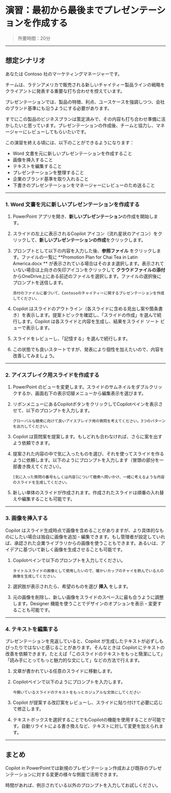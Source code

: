 # 演習：最初から最後までプレゼンテーションを作成する

> 所要時間：20分

---

## 想定シナリオ

あなたは Contoso 社のマーケティングマネージャーです。

チームは、ラテンアメリカで販売される新しいチャイティー製品ラインの戦略をクライアントに発表する重要な打ち合わせを控えています。

プレゼンテーションでは、製品の特徴、利点、ユースケースを強調しつつ、会社のブランド基準にも沿うようにする必要があります。 

すでにこの製品のビジネスプランは策定済みで、その内容も打ち合わせ準備に活かしたいと思っています。プレゼンテーションの作成後、チームと協力し、マネージャーにレビューしてもらいたいです。

この演習を終える頃には、以下のことができるようになります：  
- Word 文書を元に新しいプレゼンテーションを作成すること  
- 画像を挿入すること  
- テキストを編集すること  
- プレゼンテーションを整理すること  
- 企業のブランド基準を取り入れること  
- 下書きのプレゼンテーションをマネージャーにレビューのため送ること

---

### 1. Word 文書を元に新しいプレゼンテーションを作成する

1. PowerPoint アプリを開き、**新しいプレゼンテーション**の作成を開始します。

2. スライドの左上に表示されるCopilot アイコン（流れ星状のアイコン）をクリックして、**新しいプレゼンテーションの作成**をクリックします。

3. プロンプトとして以下の内容を入力した後、**参照ファイル** をクリックします。ファイルの一覧に **Promotion Plan for Chai Tea in Latin America.docx ** が表示されている場合はそのまま選択します。表示されていない場合は上向きの矢印アイコンをクリックして **クラウドファイルの添付** からOneDrive上にある前述のファイルを選択します。ファイルの選択後にプロンプトを送信します。

   ```prompt
   添付のファイルに基づいて、Contosoのチャイティーに関するプレゼンテーションを作成してください。
   ```

4. Copilot はスライドのアウトライン（各スライドに含める見出し案や箇条書き）を表示します。提案トピックを確認し、「スライドの作成」を選んで続行します。Copilot は各スライドと内容を生成し、結果をスライド ソート ビューで表示します。

5. スライドをレビューし、「記憶する」を選んで続行します。

6. この状態でも良いスタートですが、発表により個性を加えたいので、内容を改善してみましょう。

---

### 2. アイスブレイク用スライドを作成する

1. PowerPoint のビューを変更します。スライドのサムネイルをダブルクリックするか、画面右下の表示切替メニューから編集表示を選びます。

2. リボンメニューにあるCopilotボタンをクリックしてCopilotペインを表示させて、以下のプロンプトを入力します。

   ```prompt
   グローバルな聴衆に向けて良いアイスブレイク用の質問を考えてください。3つのパターンを出力してください。
   ```

3. Copilot は質問案を提案します。もしどれも合わなければ、さらに案を出すよう依頼できます。

4. 提案された内容の中で気に入ったものを選び、それを使ってスライドを作るように依頼します。以下のようにプロンプトを入力します（冒頭の部分を一部書き換えてください）。

   ```prompt
   [気に入った質問の番号もしくは内容]について聴衆へ問いかけ、一緒に考えるような内容のスライドを生成してください。
   ```

6. 新しい単体のスライドが作成されます。作成されたスライドは順番の入れ替えや編集することも可能です。

---

### 3. 画像を挿入する

Copilot はスライド生成時点で画像を含めることがありますが、より具体的なものにしたい場合は独自に画像を追加・編集できます。もし管理者が設定していれば、承認された企業ライブラリからの画像を使うこともできます。あるいは、アイデアに基づいて新しく画像を生成させることも可能です。 

1. Copilotペインで以下のプロンプトを入力してください。

   ```prompt
   タイトルスライドの画像として使用したいので、暖かいカップのチャイを飲んでいる人の画像を生成してください。
   ```

2. 選択肢が表示されたら、希望のものを選び **挿入** をします。 

3. 元の画像を削除し、新しい画像をスライドのスペースに最も合うように調整します。Designer 機能を使うことでデザインのオプションを表示・変更することも可能です。

---

### 4. テキストを編集する

プレゼンテーションを見返していると、Copilot が生成したテキストが必ずしもぴったりではないと感じることがあります。そんなときは Copilot にテキストの改善を依頼できます。たとえば「このスライドのテキストをもっと簡潔にして」「読み手にとってもっと魅力的な文にして」などの方法で行えます。

1. 文章が書かれている任意のスライドに移動します。  

2. Copilotペインで以下のようにプロンプトを入力します。

   ```prompt
   今開いているスライドのテキストをもっとカジュアルな文体にしてください
   ```

3. Copilot が提案する改訂案をレビューし、スライドに貼り付けて必要に応じて修正します。

4.  テキストボックスを選択することでもCopilotの機能を使用することが可能です。自動リライトによる書き換えなど、テキストに対して変更を加えられます。

---

## まとめ

Copilot in PowerPointでは新規のプレゼンテーション作成および既存のプレゼンテーションに対する変更の様々な側面で活用できます。

時間があれば、例示されている以外のプロンプトを入力してお試しください。
